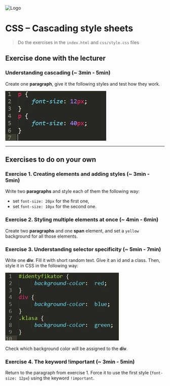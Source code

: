 <img alt="Logo" src="http://coderslab.pl/svg/logo-coderslab.svg" width="400">

# CSS &ndash; Cascading style sheets

> Do the exercises in the ```index.html``` and ```css/style.css``` files

## Exercise done with the lecturer

### Understanding cascading (~ 3min - 5min)
Create one **paragraph**, give it the following styles and test how they work.

![Overriding](images/ex1.jpg)


 -------------------------------------------------------------------------------

## Exercises to do on your own

### Exercise 1. Creating elements and adding styles (~ 3min - 5min)
Write two **paragraphs** and style each of them the following way:
* set ```font-size: 20px``` for the first one,
* set ```font-size: 10px``` for the second one.

###  Exercise 2. Styling multiple elements at once (~ 4min - 6min)
Create two **paragraphs** and one **span** element, and set a ```yellow``` background for all those elements.

###  Exercise 3. Understanding selector specificity (~ 5min - 7min)
Write one **div**. Fill it with short random text. Give it an id and a class. Then, style it in CSS in the following way:

![Specificity_of_selectors](images/ex2.jpg)

 Check which background color will be assigned to the **div**.

###  Exercise 4. The keyword !important (~ 3min - 5min)
Return to the paragraph from exercise 1. Force it to use the first style (```font-size: 12px```) using the keyword ```!important```.
